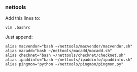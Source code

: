 ### nettools

Add this lines to:

```
vim .bashrc
```

Just append:

```
alias macvendor="bash ~/nettools/macvendor/macvendor.sh"
alias macadd="bash ~/nettools/macadd/macadd.sh"
alias checknet="bash ~/nettools/checknet/checknet.sh"
alias ipaddinfo="bash ~/nettools/ipaddinfo/ipaddinfo.sh"
alias pingmon="python ~/nettools/pingmon/pingmon.py"
```

